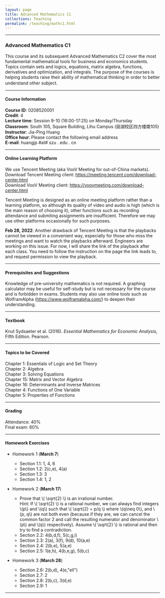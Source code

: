 ```yaml
---
layout: page
title: Adcanced Mathematics C1
collections: Teaching
permalink: /teaching/mathc1.html
---
```


---
### Advanced Mathematics C1

This course and its subsequent Advanced Mathematics C2 cover the most fundamental mathematical tools for business and economics students. Topics contain sets and logics, equations, matrix algebra, functions, derivatives and optimization, and integrals. The purpose of the courses is helping students raise their ability of mathematical thinking in order to better understand other subject.  　

---
#### Course Information

**Course ID**: 0208520001   
**Credit**: 4    
**Lecture time**: Session 9-10 (16:00-17:25) on Monday/Thursday    
**Classroom**: South 105, Square Building, Lihu Campus (丽湖校区四方楼南105)   
**Instructor**: Jia-Ping Huang   
**Office hour**: Please contact the following email address   
**E-mail**: huangjp #at# szu . edu . cn

---
#### Online Learning Platform

We use Tencent Meeting (aka VooV Meeting for out-of-China markets).    
Download Tencent Meeting client: <https://meeting.tencent.com/download-center.html>   
Download VooV Meeting client: <https://voovmeeting.com/download-center.html>    

Tencent Meeting is designed as an online meeting platform rather than a learning platform, so although its quality of video and audio is high (which is the main reason of choosing it), other functions such as recording attendance and submiting assignments are insufficient. Therefore we may use other platforms occasionally for such purposes.

**Feb 28, 2022**: Another drawback of Tencent Meeting is that the playbacks cannot be viewed in a convenient way, especially for those who miss the meetings and want to watch the playbacks afterward. Engineers are working on this issue. For now, I will share the link of the playback after each class. You need to follow the instruction on the page the link leads to, and request permission to view the playback.     

---
#### Prerequisites and Suggestions

Knowledge of pre-university mathematics is not required. A graphing calculator may be useful for self-study but is not necessary for the course and is forbidden in exams. Students may also use online tools such as WolframAlpha (<https://www.wolframalpha.com/>) to deepen their understanding.

---
#### Textbook

Knut Sydsaeter et al. (2016). *Essential Mathematics for Economic Analysis*, Fifth Edition. Pearson.   


---
#### Topics to be Covered

Chapter 1: Essentials of Logic and Set Theory   
Chapter 2: Algebra   
Chapter 3: Solving Equations   
Chapter 15: Matrix and Vector Algebra    
Chapter 16: Determinants and Inverse Matrices   
Chapter 4: Functions of One Variable    
Chapter 5: Properties of Functions  

---
#### Grading

Attendance: 40%     
Final exam: 60%   


---
#### Homework Exercises   

* Homework 1 (**March 7**)   
  - Section 1.1: 1, 4, 6
  - Section 1.2: 2(c,e), 4(a)
  - Section 1.3: 3
  - Section 1.4: 1, 2   

* Homework 2 (**March 17**)   
  - Prove that \\( \sqrt{2} \\) is an irrational number.   
    Hint: If \\( \sqrt{2} \\) is a rational number, we can always find integers \\(p\\) and \\(q\\) such that \\( \sqrt{2} = p/q \\) where \\(q\neq 0\\), and \\(p, q\\) are not both even (because if they are, we can cancel the common factor 2 and call the resulting numerator and denominator \\(p\\) and \\(q\\) respectively). Assume \\( \sqrt{2} \\) is rational and then try to find a contradiction.
  - Section 2.2: 4(b,d,f), 5(c,g,i)
  - Section 2.3: 2(a), 3(f), 9(d), 10(a,e)
  - Section 2.4: 2(b,e), 5(a,e)
  - Section 2.5: 1(e,h), 4(b,e,g), 5(b,c)   

* Homework 3 (**March 28**)
  - Section 2.6: 2(b,d), 4(e,"ell")   
  - Section 2.7: 2   
  - Section 2.8: 2(b,c), 3(d,e)   
  - Section 2.9: 1   


---
